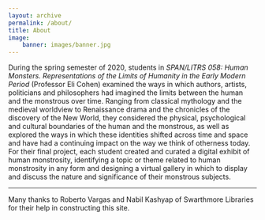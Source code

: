 ```yaml
---
layout: archive
permalink: /about/
title: About
image:
    banner: images/banner.jpg
---
```



During the spring semester of 2020, students in *SPAN/LITRS 058: Human Monsters. Representations of the Limits of Humanity in the Early Modern Period* (Professor Eli Cohen) examined the ways in which authors, artists, politicians and philosophers had imagined the limits between the human and the monstrous over time. Ranging from classical mythology and the medieval worldview to Renaissance drama and the chronicles of the discovery of the New World, they considered the physical, psychological and cultural boundaries of the human and the monstrous, as well as explored the ways in which these identities shifted across time and space and have had a continuing impact on the way we think of otherness today. For their final project, each student created and curated a digital exhibit of human monstrosity, identifying a topic or theme related to human monstrosity in any form and designing a virtual gallery in which to display and discuss the nature and significance of their monstrous subjects.

<hr/>

Many thanks to Roberto Vargas and Nabil Kashyap of Swarthmore Libraries for their help in constructing this site.
